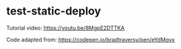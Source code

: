 # test-static-deploy

Tutorial video: https://youtu.be/8MgpE2DTTKA

Code adapted from: https://codepen.io/bradtraversy/pen/eYdMqvx
